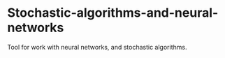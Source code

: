 # Stochastic-algorithms-and-neural-networks
Tool for work with neural networks, and stochastic algorithms. <br />

